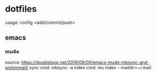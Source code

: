 # dotfiles
usage: config <add/commit/push>


## emacs
### mu4e

source: https://doubleloop.net/2019/09/06/emacs-mu4e-mbsync-and-protonmail/
sync cmd: mbsync -a
index cmd: mu index --maildir=~/.mail


